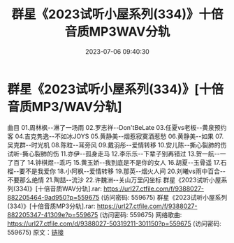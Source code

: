 ﻿---
title: 群星《2023试听小屋系列(334)》十倍音质MP3WAV分轨
date: 2023-07-06 09:40:30
categories: WAV车载音乐、镜像
tags: 华语中文
---
# 群星《2023试听小屋系列(334)》[十倍音质MP3/WAV分轨]

曲目
01.周林枫--淋了一场雨
02.罗志祥--Don'tBeLate
03.任夏vs老板--黄泉预约客
04.吉克隽逸--不如冰JOYS
05.黄静美--烟惹寂寞酒惹愁
06.黄静美--如果
07.吴克群--时光机
08.陈粒--耳旁风
09.戴羽彤--爱情转移
10.安儿陈--撕心裂肺的伤
试听-撕心裂肺的伤
11.亦伊--孤身走马
12.李乐乐--下辈子别再错过
13.贺一航--一了百了
14.钟棋煜--乖巧
15.黄玉娇--我到底是不是你的女人
16.胡夏--玉骨遥
17.石榴--要不是我爱你
18.小阿枫--爱情转移
19.那英--烟火人间
20.刘曦vs雨中百合--不要那么绝情
21.陶喆--流沙
22.许魏洲--关山万里闪坐标
群星《2023试听小屋系列(334)》[十倍音质WAV分轨].rar: https://url27.ctfile.com/f/9388027-882205464-9ad950?p=559675
(访问密码: 559675)
群星《2023试听小屋系列(334)》[十倍音质MP3分轨].rar:
https://url27.ctfile.com/f/9388027-882205347-41309e?p=559675
(访问密码: 559675)
网络歌曲: https://url27.ctfile.com/d/9388027-50319211-301150?p=559675
(访问密码: 559675)
原文：[链接](https://blog.sina.com.cn/s/blog_1647c7e76010312l5.html)